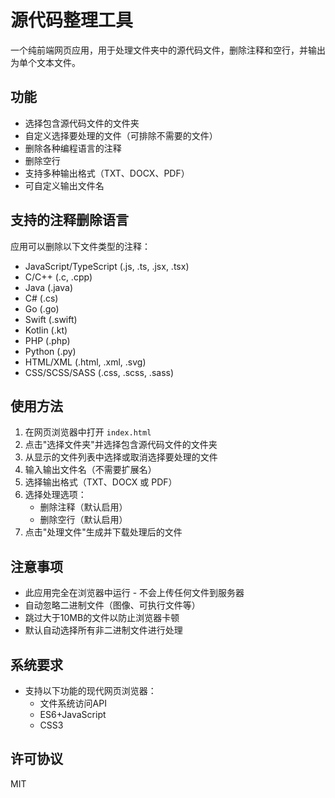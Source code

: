# 源代码整理工具

一个纯前端网页应用，用于处理文件夹中的源代码文件，删除注释和空行，并输出为单个文本文件。

## 功能

- 选择包含源代码文件的文件夹
- 自定义选择要处理的文件（可排除不需要的文件）
- 删除各种编程语言的注释
- 删除空行
- 支持多种输出格式（TXT、DOCX、PDF）
- 可自定义输出文件名

## 支持的注释删除语言

应用可以删除以下文件类型的注释：

- JavaScript/TypeScript (.js, .ts, .jsx, .tsx)
- C/C++ (.c, .cpp)
- Java (.java)
- C# (.cs)
- Go (.go)
- Swift (.swift)
- Kotlin (.kt)
- PHP (.php)
- Python (.py)
- HTML/XML (.html, .xml, .svg)
- CSS/SCSS/SASS (.css, .scss, .sass)

## 使用方法

1. 在网页浏览器中打开 `index.html`
2. 点击"选择文件夹"并选择包含源代码文件的文件夹
3. 从显示的文件列表中选择或取消选择要处理的文件
4. 输入输出文件名（不需要扩展名）
5. 选择输出格式（TXT、DOCX 或 PDF）
6. 选择处理选项：
   - 删除注释（默认启用）
   - 删除空行（默认启用）
7. 点击"处理文件"生成并下载处理后的文件

## 注意事项

- 此应用完全在浏览器中运行 - 不会上传任何文件到服务器
- 自动忽略二进制文件（图像、可执行文件等）
- 跳过大于10MB的文件以防止浏览器卡顿
- 默认自动选择所有非二进制文件进行处理

## 系统要求

- 支持以下功能的现代网页浏览器：
  - 文件系统访问API
  - ES6+JavaScript
  - CSS3

## 许可协议

MIT